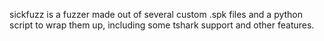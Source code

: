 sickfuzz is a fuzzer made out of several custom .spk files and a python script to wrap them up, including some tshark support and other features.